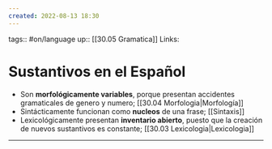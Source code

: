 ```yaml
---
created: 2022-08-13 18:30
---
```

tags:: #on/language 
up:: [[30.05 Gramatica]]
Links: 
# Sustantivos en el Español
- Son **morfológicamente variables**, porque presentan accidentes gramaticales de genero y numero; [[30.04 Morfologia|Morfología]]
- Sintácticamente funcionan como **nucleos** de una frase; [[Sintaxis]]
- Lexicológicamente presentan **inventario abierto**, puesto que la creación de nuevos sustantivos es constante; [[30.03 Lexicologia|Lexicologia]]
___
